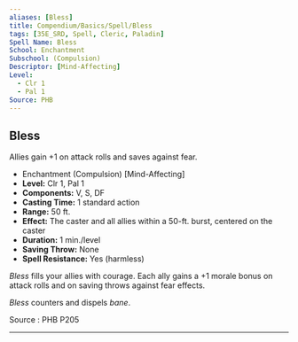 ```yaml
---
aliases: [Bless]
title: Compendium/Basics/Spell/Bless
tags: [35E_SRD, Spell, Cleric, Paladin]
Spell Name: Bless
School: Enchantment
Subschool: (Compulsion)
Descriptor: [Mind-Affecting]
Level:
  - Clr 1
  - Pal 1
Source: PHB
---
```



## Bless

Allies gain +1 on attack rolls and saves against fear.

*   Enchantment (Compulsion) [Mind-Affecting]
*   **Level:** Clr 1, Pal 1
*   **Components:** V, S, DF
*   **Casting Time:** 1 standard action
*   **Range:** 50 ft.
*   **Effect:** The caster and all allies within a 50-ft. burst, centered on the caster
*   **Duration:** 1 min./level
*   **Saving Throw:** None
*   **Spell Resistance:** Yes (harmless)

<p><i>Bless</i> fills your allies with courage. Each ally gains a +1 morale bonus on attack rolls and on saving throws against fear effects.</p><p><i>Bless</i> counters and dispels <i>bane</i>.</p>

Source : PHB P205

---
